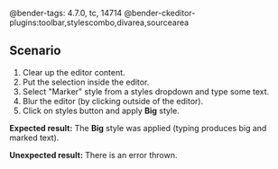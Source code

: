 @bender-tags: 4.7.0, tc, 14714
@bender-ckeditor-plugins:toolbar,stylescombo,divarea,sourcearea

## Scenario

1. Clear up the editor content.
1. Put the selection inside the editor.
1. Select "Marker" style from a styles dropdown and type some text.
1. Blur the editor (by clicking outside of the editor).
1. Click on styles button and apply **Big** style.

**Expected result:**
The **Big** style was applied (typing produces big and marked text).

**Unexpected result:**
There is an error thrown.
